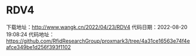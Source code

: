# RDV4
下载地址：http://www.wangk.cn/2022/04/23/RDV4
代码日期：2022-08-20 19:08:24
代码地址：https://github.com/RfidResearchGroup/proxmark3/tree/4a31ce16563e74f4eafce349be1d256f393f1102
